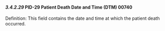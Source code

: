 #### *3.4.2.29* PID-29 Patient Death Date and Time (DTM) 00740

Definition: This field contains the date and time at which the patient death occurred.
